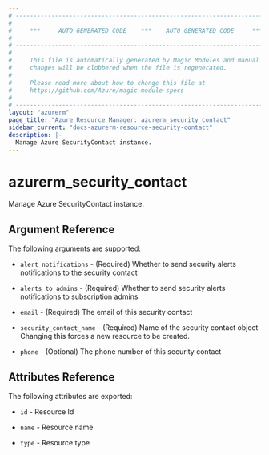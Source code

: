 ```yaml
---
# ----------------------------------------------------------------------------
#
#     ***     AUTO GENERATED CODE    ***    AUTO GENERATED CODE     ***
#
# ----------------------------------------------------------------------------
#
#     This file is automatically generated by Magic Modules and manual
#     changes will be clobbered when the file is regenerated.
#
#     Please read more about how to change this file at
#     https://github.com/Azure/magic-module-specs
#
# ----------------------------------------------------------------------------
layout: "azurerm"
page_title: "Azure Resource Manager: azurerm_security_contact"
sidebar_current: "docs-azurerm-resource-security-contact"
description: |-
  Manage Azure SecurityContact instance.
---
```


# azurerm_security_contact

Manage Azure SecurityContact instance.


## Argument Reference

The following arguments are supported:

* `alert_notifications` - (Required) Whether to send security alerts notifications to the security contact

* `alerts_to_admins` - (Required) Whether to send security alerts notifications to subscription admins

* `email` - (Required) The email of this security contact

* `security_contact_name` - (Required) Name of the security contact object Changing this forces a new resource to be created.

* `phone` - (Optional) The phone number of this security contact

## Attributes Reference

The following attributes are exported:

* `id` - Resource Id

* `name` - Resource name

* `type` - Resource type
